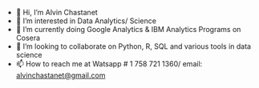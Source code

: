 - 👋 Hi, I’m Alvin Chastanet
- 👀 I’m interested in Data Analytics/ Science
- 🌱 I’m currently doing Google Analytics & IBM Analytics Programs on Cosera
- 💞️ I’m looking to collaborate on Python, R, SQL and various tools in data science
- 📫 How to reach me at Watsapp # 1 758 721 1360/ email: alvinchastanet@gmail.com

<!---
Chastanet/Chastanet is a ✨ special ✨ repository because its `README.md` (this file) appears on your GitHub profile.
You can click the Preview link to take a look at your changes.
--->
